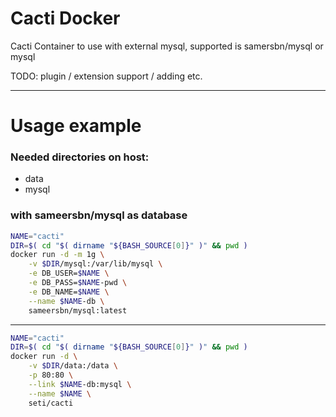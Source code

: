 # Cacti Docker

Cacti Container to use with external mysql, supported is samersbn/mysql or mysql

TODO: plugin / extension support / adding etc.

---
Usage example
===
### Needed directories on host:
- data
- mysql

### with sameersbn/mysql as database

```bash
NAME="cacti"
DIR=$( cd "$( dirname "${BASH_SOURCE[0]}" )" && pwd )
docker run -d -m 1g \
	-v $DIR/mysql:/var/lib/mysql \
	-e DB_USER=$NAME \
	-e DB_PASS=$NAME-pwd \
	-e DB_NAME=$NAME \
	--name $NAME-db \
	sameersbn/mysql:latest
```
---
```bash
NAME="cacti"
DIR=$( cd "$( dirname "${BASH_SOURCE[0]}" )" && pwd )
docker run -d \
	-v $DIR/data:/data \
	-p 80:80 \
	--link $NAME-db:mysql \
	--name $NAME \
	seti/cacti
```